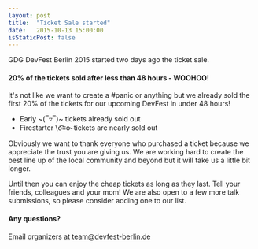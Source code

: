 ```yaml
---
layout: post
title:  "Ticket Sale started"
date:   2015-10-13 15:00:00
isStaticPost: false
---
```

GDG DevFest Berlin 2015 started two days ago the ticket sale.

#### 20% of the tickets sold after less than 48 hours - WOOHOO!

It's not like we want to create a #panic or anything but we already sold the first 20% of the tickets for our upcoming DevFest in under 48 hours!

* Early ~(‾▿‾)~ tickets already sold out
* Firestarter \ō͡≡o˞̶ tickets are nearly sold out

Obviously we want to thank everyone who purchased a ticket because we appreciate the trust you are giving us. We are working hard to create the best line up of the local community and beyond but it will take us a little bit longer.

Until then you can enjoy the cheap tickets as long as they last. Tell your friends, colleagues and your mom! We are also open to a few more talk submissions, so please consider adding one to our list.﻿

#### Any questions? 
Email organizers at [team@devfest-berlin.de](mailto:team@devfest-berlin.de)